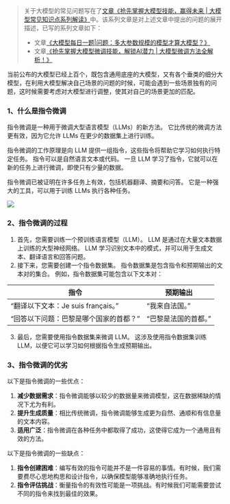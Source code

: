 > 关于大模型的常见问题写在了[文章《抢先掌握大模型技能，赢得未来 | 大模型常见知识点系列解读》](https://mp.weixin.qq.com/s?__biz=MzIxMjY3NzMwNw==&mid=2247483934&idx=1&sn=593fc8697f842901ba4f93f5fd07c19a&chksm=974325caa034acdc80194fbb3f3741bf9110d85d8d289f49077d8400510602279ac121edade4&token=2110868382&lang=zh_CN#rd)中。该系列文章是对上述文章中提出的问题的展开描述，已写的系列文章如下：
>
> + 文章[《大模型每日一题|问题：多大参数规模的模型才算大模型？》](https://mp.weixin.qq.com/s?__biz=MzIxMjY3NzMwNw==&mid=2247483896&idx=1&sn=fd8ba4854eefcb8f4f66103b86b0f633&chksm=9743262ca034af3afb7f67ba6287fbccb6b961ee6c208b6f42d68cc4f9ffed0f6131db97e390&token=2110868382&lang=zh_CN#rd)
> + 文章[《抢先掌握大模型微调技能，解锁AI潜力 | 大模型微调方法全解析！》](https://mp.weixin.qq.com/s?__biz=MzIxMjY3NzMwNw==&mid=2247483939&idx=1&sn=a519f12cdef260420d1d8edf426e6394&chksm=974325f7a034ace15ee99318a4c98bb85ab6195dda767b2020dd354411d92cbc7fbfab509601&token=2110868382&lang=zh_CN#rd)
>



当前公布的大模型已经上百个，既包含通用底座的大模型，又有各个垂类的细分大模型，在利用大模型解决自己场景的问题的时候，可能会遇到一些场景独有的问题，这时候需要考虑对大模型进行调整，使其对自己的场景更加的匹配。

### 1、什么是指令微调
指令微调是一种用于微调大型语言模型（LLMs）的新方法。 它比传统的微调方法更有效，因为它允许 LLMs 在更少的数据集上进行训练。 

指令微调的工作原理是向 LLM 提供一组指令，这些指令将帮助它学习如何执行特定任务。 指令可以是自然语言文本或代码。 一旦 LLM 学习了指令，它就可以在新的任务上进行微调，即使只有少量的数据。

指令微调已被证明在许多任务上有效，包括机器翻译、摘要和问答。 它是一种强大的工具，可以用于训练 LLMs 执行各种任务。

![](https://cdn.nlark.com/yuque/0/2023/png/406504/1691133335749-b4083768-6bd1-409f-9f64-db15cba6557d.png)

### 2、指令微调的过程
1. 首先，您需要训练一个预训练语言模型（LLM）。 LLM 是通过在大量文本数据上训练的大型神经网络。 LLM 学习识别文本中的模式，并可以用于生成文本、翻译语言和回答问题。
2. 接下来，您需要创建一个指令数据集。 指令数据集是包含指令和预期输出的文本对的集合。 例如，指令数据集可能包含以下文本对：

| **指令** | **预期输出** |
| --- | --- |
| “翻译以下文本：Je suis français。” | “我来自法国。” |
| “回答以下问题：巴黎是哪个国家的首都？” | “巴黎是法国的首都。” |


3. 最后，您需要使用指令数据集来微调 LLM。 这涉及使用指令数据集训练 LLM，以便它可以学习如何根据指令生成预期输出。

### 3、指令微调的优劣
以下是指令微调的一些优点：

1. **减少数据需求**：指令微调能够以较少的数据量来微调模型，这在数据稀缺的情况下尤为有利。
2. **提升生成质量**：相比传统微调，指令微调能够生成更为自然、通顺和有信息量的文本内容。
3. **适用广泛**：指令微调在各种任务中都取得了成功，这使得它成为一个通用且有效的方法。

以下是指令微调的一些缺点：

1. **指令创建困难**：编写有效的指令可能并不是一件容易的事情。有时候，我们需要费尽心思地构思和设计指令，以确保模型能够准确地执行任务。
2. **指令评估挑战**：衡量指令的有效性可能是一项挑战。有时候我们可能需要尝试不同的指令来找到最佳的效果。

  






